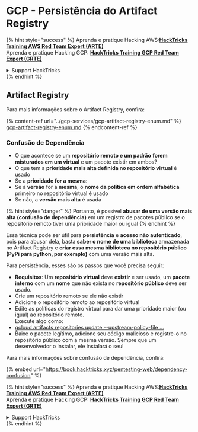 # GCP - Persistência do Artifact Registry

{% hint style="success" %}
Aprenda e pratique Hacking AWS:<img src="../../../.gitbook/assets/image (1).png" alt="" data-size="line">[**HackTricks Training AWS Red Team Expert (ARTE)**](https://training.hacktricks.xyz/courses/arte)<img src="../../../.gitbook/assets/image (1).png" alt="" data-size="line">\
Aprenda e pratique Hacking GCP: <img src="../../../.gitbook/assets/image (2).png" alt="" data-size="line">[**HackTricks Training GCP Red Team Expert (GRTE)**<img src="../../../.gitbook/assets/image (2).png" alt="" data-size="line">](https://training.hacktricks.xyz/courses/grte)

<details>

<summary>Support HackTricks</summary>

* Confira os [**planos de assinatura**](https://github.com/sponsors/carlospolop)!
* **Junte-se ao** 💬 [**grupo do Discord**](https://discord.gg/hRep4RUj7f) ou ao [**grupo do telegram**](https://t.me/peass) ou **siga**-nos no **Twitter** 🐦 [**@hacktricks\_live**](https://twitter.com/hacktricks\_live)**.**
* **Compartilhe truques de hacking enviando PRs para os repositórios do** [**HackTricks**](https://github.com/carlospolop/hacktricks) e [**HackTricks Cloud**](https://github.com/carlospolop/hacktricks-cloud).

</details>
{% endhint %}

## Artifact Registry

Para mais informações sobre o Artifact Registry, confira:

{% content-ref url="../gcp-services/gcp-artifact-registry-enum.md" %}
[gcp-artifact-registry-enum.md](../gcp-services/gcp-artifact-registry-enum.md)
{% endcontent-ref %}

### Confusão de Dependência

* O que acontece se um **repositório remoto e um padrão** **forem misturados em um virtual** e um pacote existir em ambos?
* O que tem a **prioridade mais alta definida no repositório virtual** é usado
* Se a **prioridade for a mesma**:
* Se a **versão** for a **mesma**, o **nome da política em ordem alfabética** primeiro no repositório virtual é usado
* Se não, a **versão mais alta** é usada

{% hint style="danger" %}
Portanto, é possível **abusar de uma versão mais alta (confusão de dependência)** em um registro de pacotes público se o repositório remoto tiver uma prioridade maior ou igual
{% endhint %}

Essa técnica pode ser útil para **persistência** e **acesso não autenticado**, pois para abusar dela, basta **saber o nome de uma biblioteca** armazenada no Artifact Registry e **criar essa mesma biblioteca no repositório público (PyPi para python, por exemplo)** com uma versão mais alta.

Para persistência, esses são os passos que você precisa seguir:

* **Requisitos**: Um **repositório virtual** deve **existir** e ser usado, um **pacote interno** com um **nome** que não exista no **repositório público** deve ser usado.
* Crie um repositório remoto se ele não existir
* Adicione o repositório remoto ao repositório virtual
* Edite as políticas do registro virtual para dar uma prioridade maior (ou igual) ao repositório remoto.\
Execute algo como:
* [gcloud artifacts repositories update --upstream-policy-file ...](https://cloud.google.com/sdk/gcloud/reference/artifacts/repositories/update#--upstream-policy-file)
* Baixe o pacote legítimo, adicione seu código malicioso e registre-o no repositório público com a mesma versão. Sempre que um desenvolvedor o instalar, ele instalará o seu!

Para mais informações sobre confusão de dependência, confira:

{% embed url="https://book.hacktricks.xyz/pentesting-web/dependency-confusion" %}

{% hint style="success" %}
Aprenda e pratique Hacking AWS:<img src="../../../.gitbook/assets/image (1).png" alt="" data-size="line">[**HackTricks Training AWS Red Team Expert (ARTE)**](https://training.hacktricks.xyz/courses/arte)<img src="../../../.gitbook/assets/image (1).png" alt="" data-size="line">\
Aprenda e pratique Hacking GCP: <img src="../../../.gitbook/assets/image (2).png" alt="" data-size="line">[**HackTricks Training GCP Red Team Expert (GRTE)**<img src="../../../.gitbook/assets/image (2).png" alt="" data-size="line">](https://training.hacktricks.xyz/courses/grte)

<details>

<summary>Support HackTricks</summary>

* Confira os [**planos de assinatura**](https://github.com/sponsors/carlospolop)!
* **Junte-se ao** 💬 [**grupo do Discord**](https://discord.gg/hRep4RUj7f) ou ao [**grupo do telegram**](https://t.me/peass) ou **siga**-nos no **Twitter** 🐦 [**@hacktricks\_live**](https://twitter.com/hacktricks\_live)**.**
* **Compartilhe truques de hacking enviando PRs para os repositórios do** [**HackTricks**](https://github.com/carlospolop/hacktricks) e [**HackTricks Cloud**](https://github.com/carlospolop/hacktricks-cloud).

</details>
{% endhint %}
